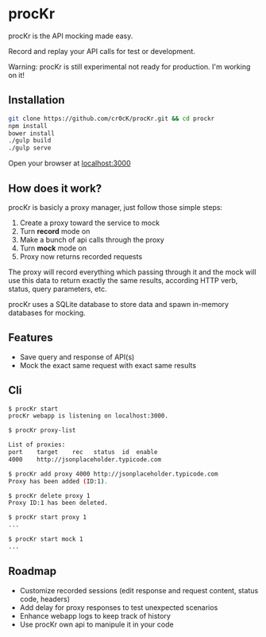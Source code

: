 # procKr

procKr is the API mocking made easy.

Record and replay your API calls for test or development.

Warning: procKr is still experimental not ready for production. I'm working on it!

## Installation

``` bash
git clone https://github.com/cr0cK/procKr.git && cd prockr
npm install
bower install
./gulp build
./gulp serve
```

Open your browser at [localhost:3000](http://localhost:3000)

## How does it work?

procKr is basicly a proxy manager, just follow those simple steps:

1. Create a proxy toward the service to mock
1. Turn **record** mode on
1. Make a bunch of api calls through the proxy
1. Turn **mock** mode on
1. Proxy now returns recorded requests

The proxy will record everything which passing through it and the mock will use this data to return exactly the same results, according HTTP verb, status, query parameters, etc.

procKr uses a SQLite database to store data and spawn in-memory databases for mocking.

## Features

* Save query and response of API(s)
* Mock the exact same request with exact same results

## Cli

``` bash
$ procKr start
procKr webapp is listening on localhost:3000.

$ procKr proxy-list

List of proxies:
port    target    rec   status  id  enable
4000    http://jsonplaceholder.typicode.com

$ procKr add proxy 4000 http://jsonplaceholder.typicode.com
Proxy has been added (ID:1).

$ procKr delete proxy 1
Proxy ID:1 has been deleted.

$ procKr start proxy 1
...

$ procKr start mock 1
...
```

## Roadmap

* Customize recorded sessions (edit response and request content, status code, headers)
* Add delay for proxy responses to test unexpected scenarios
* Enhance webapp logs to keep track of history
* Use procKr own api to manipule it in your code
